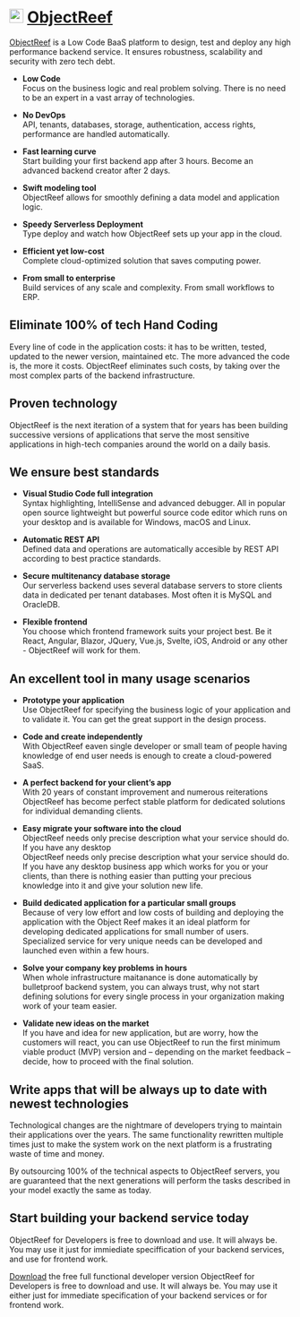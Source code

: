 # <img src="https://objectreef.dev/reef.png" width="25" /> [ObjectReef](https://objectreef.dev/)

[ObjectReef](https://objectreef.dev/) is a Low Code BaaS platform to design, test and deploy any high performance backend service. It ensures robustness, scalability and security with zero tech debt.

- **Low Code**<br>
Focus on the business logic and real problem solving. There is no need to be an expert in a vast array of technologies.

- **No DevOps**<br>
API, tenants, databases, storage, authentication, access rights, performance are handled automatically.

- **Fast learning curve**<br>
Start building your first backend app after 3 hours. Become an advanced backend creator after 2 days.

- **Swift modeling tool**<br>
ObjectReef allows for smoothly defining a data model and application logic.

- **Speedy Serverless Deployment**<br>
Type deploy and watch how ObjectReef sets up your app in the cloud.

- **Efficient yet low-cost**<br>
Complete cloud-optimized solution that saves computing power.

- **From small to enterprise**<br>
Build services of any scale and complexity. From small workflows to ERP.

## Eliminate 100% of tech Hand Coding
Every line of code in the application costs: it has to be written, tested, updated to the newer version, maintained etc. The more advanced the code is, the more it costs. ObjectReef eliminates such costs, by taking over the most complex parts of the backend infrastructure.

## Proven technology
ObjectReef is the next iteration of a system that for years has been building successive versions of applications that serve the most sensitive applications in high-tech companies around the world on a daily basis.

## We ensure best standards
- **Visual Studio Code full integration**<br>
Syntax highlighting, IntelliSense and advanced debugger. All in popular open source lightweight but powerful source code editor which runs on your desktop and is available for Windows, macOS and Linux.

- **Automatic REST API**<br>
Defined data and operations are automatically accesible by REST API according to best practice standards.

- **Secure multitenancy database storage**<br>
Our serverless backend uses several database servers to store clients data in dedicated per tenant databases. Most often it is MySQL and OracleDB.

- **Flexible frontend**<br>
You choose which frontend framework suits your project best. Be it React, Angular, Blazor, JQuery, Vue.js, Svelte, iOS, Android or any other - ObjectReef will work for them.

## An excellent tool in many usage scenarios
- **Prototype your application**<br>
Use ObjectReef for specifying the business logic of your application and to validate it. You can get the great support in the design process.

- **Code and create independently**<br>
With ObjectReef eaven single developer or small team of people having knowledge of end user needs is enough to create a cloud-powered SaaS.

- **A perfect backend for your client’s app**<br>
With 20 years of constant improvement and numerous reiterations ObjectReef has become perfect stable platform for dedicated solutions for individual demanding clients.

- **Easy migrate your software into the cloud**<br>
ObjectReef needs only precise description what your service should do. If you have any desktop<br>
ObjectReef needs only precise description what your service should do. If you have any desktop business app which works for you or your clients, than there is nothing easier than putting your precious knowledge into it and give your solution new life.

- **Build dedicated application for a particular small groups**<br>
Because of very low effort and low costs of building and deploying the application with the Object Reef makes it an ideal platform for developing dedicated applications for small number of users. Specialized service for very unique needs can be developed and launched even within a few hours.

- **Solve your company key problems in hours**<br>
When whole infrastructure maitanance is done automatically by bulletproof backend system, you can always trust, why not start defining solutions for every single process in your organization making work of your team easier.

- **Validate new ideas on the market**<br>
If you have and idea for new application, but are worry, how the customers will react, you can use ObjectReef to run the first minimum viable product (MVP) version and – depending on the market feedback – decide, how to proceed with the final solution.

## Write apps that will be always up to date with newest technologies
Technological changes are the nightmare of developers trying to maintain their applications over the years. The same functionality rewritten multiple times just to make the system work on the next platform is a frustrating waste of time and money.

By outsourcing 100% of the technical aspects to ObjectReef servers, you are guaranteed that the next generations will perform the tasks described in your model exactly the same as today.

## Start building your backend service today
ObjectReef for Developers is free to download and use. It will always be. You may use it just for immiediate speciffication of your backend services, and use for frontend work.

[Download](https://objectreef.dev/download) the free full functional developer version
ObjectReef for Developers is free to download and use. It will always be. You may use it either just for immediate specification of your backend services or for frontend work.